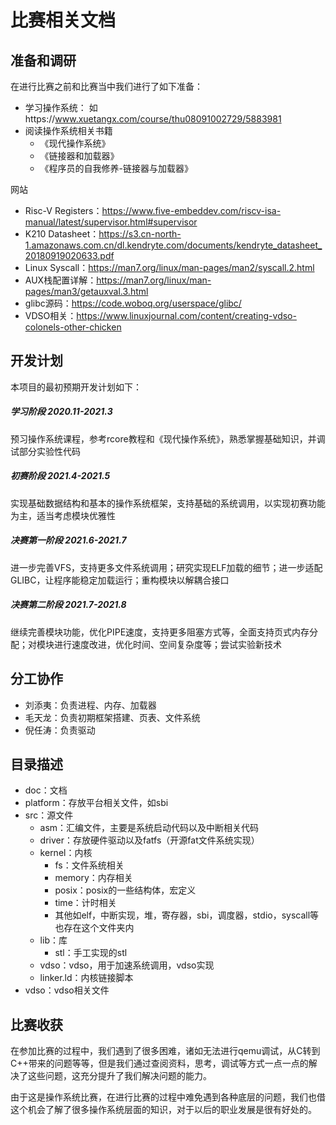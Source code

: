 # 比赛相关文档

## 准备和调研

在进行比赛之前和比赛当中我们进行了如下准备：

- 学习操作系统： 如https://www.xuetangx.com/course/thu08091002729/5883981
- 阅读操作系统相关书籍
  - 《现代操作系统》
  - 《链接器和加载器》
  - 《程序员的自我修养-链接器与加载器》

网站

* Risc-V Registers：https://www.five-embeddev.com/riscv-isa-manual/latest/supervisor.html#supervisor
* K210 Datasheet：https://s3.cn-north-1.amazonaws.com.cn/dl.kendryte.com/documents/kendryte_datasheet_20180919020633.pdf
* Linux Syscall：https://man7.org/linux/man-pages/man2/syscall.2.html
* AUX栈配置详解：https://man7.org/linux/man-pages/man3/getauxval.3.html
* glibc源码：https://code.woboq.org/userspace/glibc/
* VDSO相关：https://www.linuxjournal.com/content/creating-vdso-colonels-other-chicken

## 开发计划

本项目的最初预期开发计划如下：

##### 学习阶段 2020.11-2021.3

预习操作系统课程，参考rcore教程和《现代操作系统》，熟悉掌握基础知识，并调试部分实验性代码

##### 初赛阶段 2021.4-2021.5

实现基础数据结构和基本的操作系统框架，支持基础的系统调用，以实现初赛功能为主，适当考虑模块优雅性

##### 决赛第一阶段 2021.6-2021.7

进一步完善VFS，支持更多文件系统调用；研究实现ELF加载的细节；进一步适配GLIBC，让程序能稳定加载运行；重构模块以解耦合接口

##### 决赛第二阶段 2021.7-2021.8

继续完善模块功能，优化PIPE速度，支持更多阻塞方式等，全面支持页式内存分配；对模块进行速度改进，优化时间、空间复杂度等；尝试实验新技术

## 分工协作

* 刘添夷：负责进程、内存、加载器
* 毛天龙：负责初期框架搭建、页表、文件系统
* 倪任涛：负责驱动

## 目录描述

* doc：文档
* platform：存放平台相关文件，如sbi
* src：源文件
  * asm：汇编文件，主要是系统启动代码以及中断相关代码
  * driver：存放硬件驱动以及fatfs（开源fat文件系统实现）
  * kernel：内核
    * fs：文件系统相关
    * memory：内存相关
    * posix：posix的一些结构体，宏定义
    * time：计时相关
    * 其他如elf，中断实现，堆，寄存器，sbi，调度器，stdio，syscall等也存在这个文件夹内
  * lib：库
    * stl：手工实现的stl
  * vdso：vdso，用于加速系统调用，vdso实现
  * linker.ld：内核链接脚本
* vdso：vdso相关文件

## 比赛收获

在参加比赛的过程中，我们遇到了很多困难，诸如无法进行qemu调试，从C转到C++带来的问题等等，但是我们通过查阅资料，思考，调试等方式一点一点的解决了这些问题，这充分提升了我们解决问题的能力。

由于这是操作系统比赛，在进行比赛的过程中难免遇到各种底层的问题，我们也借这个机会了解了很多操作系统层面的知识，对于以后的职业发展是很有好处的。

